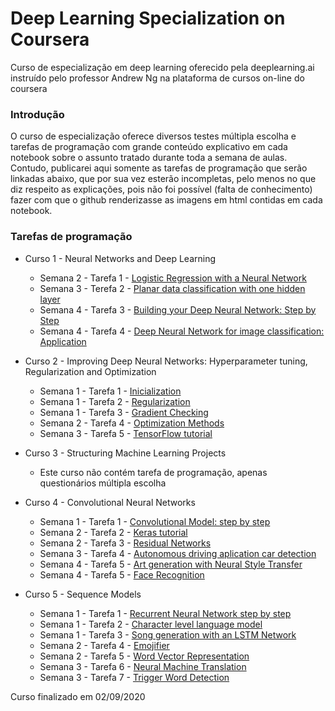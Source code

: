 # Deep Learning Specialization on Coursera

Curso de especialização em deep learning oferecido pela deeplearning.ai instruído pelo professor Andrew Ng na plataforma de cursos on-line do coursera

### Introdução

O curso de especialização oferece diversos testes múltipla escolha e tarefas de programação com grande conteúdo explicativo em cada notebook sobre o assunto tratado durante toda a semana de aulas. Contudo, publicarei aqui somente as tarefas de programação que serão linkadas abaixo, que por sua vez esterão incompletas, pelo menos no que diz respeito as explicações, pois não foi possível (falta de conhecimento) fazer com que o github renderizasse as imagens em html contidas em cada notebook.

### Tarefas de programação

* Curso 1 - Neural Networks and Deep Learning

  * Semana 2 - Tarefa 1 - [Logistic Regression with a Neural Network](https://github.com/Lineker98/Deep-Learning-Coursera/blob/master/Neural%20Networks%20and%20Deep%20Learning/Logistic_Regression_with_a_Neural_Network_mindset_v6a.ipynb)
  * Semana 3 - Terefa 2 - [Planar data classification with one hidden layer](https://github.com/Lineker98/Deep-Learning-Coursera/blob/master/Neural%20Networks%20and%20Deep%20Learning/Planar_data_classification_with_onehidden_layer_v6c.ipynb)
  * Semana 4 - Tarefa 3 - [Building your Deep Neural Network: Step by Step](https://github.com/Lineker98/Deep-Learning-Coursera/blob/master/Neural%20Networks%20and%20Deep%20Learning/Building_your_Deep_Neural_Network_Step_by_Step_v8a.ipynb)
  * Semana 4 - Tarefa 4 - [Deep Neural Network for image classification: Application](https://github.com/Lineker98/Deep-Learning-Coursera/blob/master/Neural%20Networks%20and%20Deep%20Learning/Deep%2BNeural%2BNetwork%2B_%2BApplication%2Bv8.ipynb)

* Curso 2 - Improving Deep Neural Networks: Hyperparameter tuning, Regularization and Optimization

  * Semana 1 - Tarefa 1 - [Inicialization](https://github.com/Lineker98/Deep-Learning-Coursera/blob/master/Improving%20Deep%20Learning/Initialization.ipynb)
  * Semana 1 - Tarefa 2 - [Regularization](https://github.com/Lineker98/Deep-Learning-Coursera/blob/master/Improving%20Deep%20Learning/Regularization_v2a.ipynb)
  * Semana 1 - Tarefa 3 - [Gradient Checking](https://github.com/Lineker98/Deep-Learning-Coursera/blob/master/Improving%20Deep%20Learning/Gradient%2BChecking%2Bv1.ipynb)
  * Semana 2 - Tarefa 4 - [Optimization Methods](https://github.com/Lineker98/Deep-Learning-Coursera/blob/master/Improving%20Deep%20Learning/Optimization_methods_v1b.ipynb)
  * Semana 3 - Tarefa 5 - [TensorFlow tutorial](https://github.com/Lineker98/Deep-Learning-Coursera/blob/master/Improving%20Deep%20Learning/TensorFlow_Tutorial_v3b.ipynb)

* Curso 3 - Structuring Machine Learning Projects

  * Este curso não contém tarefa de programação, apenas questionários múltipla escolha

* Curso 4 - Convolutional Neural Networks

  * Semana 1 - Tarefa 1 - [Convolutional Model: step by step](https://github.com/Lineker98/Deep-Learning-Coursera/blob/master/Convolutional%20Neural%20Networks/Convolution_model_Step_by_Step_v2a.ipynb)
  * Semana 2 - Tarefa 2 - [Keras tutorial](https://github.com/Lineker98/Deep-Learning-Coursera/blob/master/Convolutional%20Neural%20Networks/Keras_Tutorial_v2a.ipynb)
  * Semana 2 - Tarefa 3 - [Residual Networks](https://github.com/Lineker98/Deep-Learning-Coursera/blob/master/Convolutional%20Neural%20Networks/Residual_Networks_v2a.ipynb)
  * Semana 3 - Tarefa 4 - [Autonomous driving aplication car detection](https://github.com/Lineker98/Deep-Learning-Coursera/blob/master/Convolutional%20Neural%20Networks/Autonomous_driving_application_Car_detection_v3a.ipynb)
  * Semana 4 - Tarefa 5 - [Art generation with Neural Style Transfer](https://github.com/Lineker98/Deep-Learning-Coursera/blob/master/Convolutional%20Neural%20Networks/Art_Generation_with_Neural_Style_Transfer_v3a.ipynb)
  * Semana 4 - Tarefa 5 - [Face Recognition](https://github.com/Lineker98/Deep-Learning-Coursera/blob/master/Convolutional%20Neural%20Networks/Face_Recognition_v3a.ipynb)

* Curso 5 - Sequence Models

  * Semana 1 - Tarefa 1 - [Recurrent Neural Network step by step](https://github.com/Lineker98/Deep-Learning-Coursera/blob/master/Sequence%20%20Models/Building_a_Recurrent_Neural_Network_Step_by_Step_v3b.ipynb)
  * Semana 1 - Tarefa 2 - [Character level language model](https://github.com/Lineker98/Deep-Learning-Coursera/blob/master/Sequence%20%20Models/Dinosaurus_Island_Character_level_language_model_final_v3b.ipynb)
  * Semana 1 - Tarefa 3 - [Song generation with an LSTM Network](https://github.com/Lineker98/Deep-Learning-Coursera/blob/master/Sequence%20%20Models/Improvise_a_Jazz_Solo_with_an_LSTM_Network_v3a.ipynb)
  * Semana 2 - Tarefa 4 - [Emojifier](https://github.com/Lineker98/Deep-Learning-Coursera/blob/master/Sequence%20%20Models/Emojify_v2a.ipynb)
  * Semana 2 - Tarefa 5 - [Word Vector Representation](https://github.com/Lineker98/Deep-Learning-Coursera/blob/master/Sequence%20%20Models/Operations_on_word_vectors_v2a.ipynb)
  * Semana 3 - Tarefa 6 - [Neural Machine Translation](https://github.com/Lineker98/Deep-Learning-Coursera/blob/master/Sequence%20%20Models/Neural_machine_translation_with_attention_v4a.ipynb)
  * Semana 3 - Tarefa 7 - [Trigger Word Detection](https://github.com/Lineker98/Deep-Learning-Coursera/blob/master/Sequence%20%20Models/Trigger%2Bword%2Bdetection%2B_%2Bv1.ipynb)

Curso finalizado em 02/09/2020





